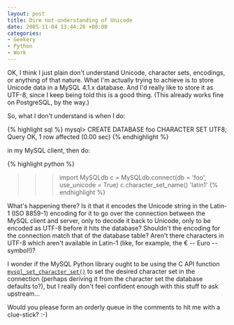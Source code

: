 ```yaml
---
layout: post
title: Dire not-understanding of Unicode
date: 2005-11-04 13:44:20 +00:00
categories:
- Geekery
- Python
- Work
---
```

OK, I think I just plain don't understand Unicode, character sets, encodings, or anything of that nature.  What I'm actually trying to achieve is to store Unicode data in a MySQL 4.1.x database.  And I'd really like to store it as UTF-8, since I keep being told this is a good thing.  (This already works fine on PostgreSQL, by the way.)

So, what I don't understand is when I do:

{% highlight sql %}
mysql> CREATE DATABASE foo CHARACTER SET UTF8;
Query OK, 1 row affected (0.00 sec)
{% endhighlight %}

in my MySQL client, then do:

{% highlight python %}
>>> import MySQLdb
>>> c = MySQLdb.connect(db = 'foo', use_unicode = True)
>>> c.character_set_name()
'latin1'
{% endhighlight %}

What's happening there?  Is it that it encodes the Unicode string in the Latin-1 (ISO 8859-1) encoding for it to go over the connection between the MySQL client and server, only to decode it back to Unicode, only to be encoded as UTF-8 before it hits the database?  Shouldn't the encoding for the connection match that of the database table?  Aren't there characters in UTF-8 which aren't available in Latin-1 (like, for example, the &euro; -- Euro -- symbol!)?

I wonder if the MySQL Python library ought to be using the C API function <a href="http://dev.mysql.com/doc/refman/4.1/en/mysql-set-character-set.html"><code>mysql_set_character_set()</code></a> to set the desired character set in the connection (perhaps deriving it from the character set the database defaults to?), but I really don't feel confident enough with this stuff to ask upstream...

Would you please form an orderly queue in the comments to hit me with a clue-stick? :-)
